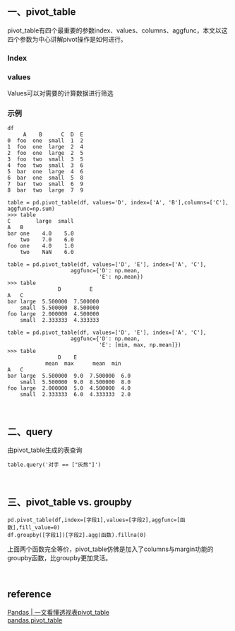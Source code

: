 ## 一、pivot_table
pivot_table有四个最重要的参数index、values、columns、aggfunc，本文以这四个参数为中心讲解pivot操作是如何进行。

### Index
### values
Values可以对需要的计算数据进行筛选
### 示例
```
df
     A    B      C  D  E
0  foo  one  small  1  2
1  foo  one  large  2  4
2  foo  one  large  2  5
3  foo  two  small  3  5
4  foo  two  small  3  6
5  bar  one  large  4  6
6  bar  one  small  5  8
7  bar  two  small  6  9
8  bar  two  large  7  9
```
```
table = pd.pivot_table(df, values='D', index=['A', 'B'],columns=['C'], aggfunc=np.sum)
>>> table
C        large  small
A   B
bar one    4.0    5.0
    two    7.0    6.0
foo one    4.0    1.0
    two    NaN    6.0
```
```
table = pd.pivot_table(df, values=['D', 'E'], index=['A', 'C'],
                    aggfunc={'D': np.mean,
                             'E': np.mean})
>>> table
                D         E
A   C
bar large  5.500000  7.500000
    small  5.500000  8.500000
foo large  2.000000  4.500000
    small  2.333333  4.333333
```
```
table = pd.pivot_table(df, values=['D', 'E'], index=['A', 'C'],
                    aggfunc={'D': np.mean,
                             'E': [min, max, np.mean]})
>>> table
                D    E
            mean  max      mean  min
A   C
bar large  5.500000  9.0  7.500000  6.0
    small  5.500000  9.0  8.500000  8.0
foo large  2.000000  5.0  4.500000  4.0
    small  2.333333  6.0  4.333333  2.0
```

&nbsp;
## 二、query
由pivot_table生成的表查询
```
table.query('对手 == ["灰熊"]')
```

&nbsp;
## 三、pivot_table vs. groupby
```
pd.pivot_table(df,index=[字段1],values=[字段2],aggfunc=[函数],fill_value=0)
df.groupby([字段1])[字段2].agg(函数).fillna(0)
```
上面两个函数完全等价，pivot_table仿佛是加入了columns与margin功能的groupby函数，比groupby更加灵活。

&nbsp;
## reference
[Pandas | 一文看懂透视表pivot_table](https://zhuanlan.zhihu.com/p/31952948)  
[pandas.pivot_table](https://pandas.pydata.org/pandas-docs/stable/reference/api/pandas.pivot_table.html)
